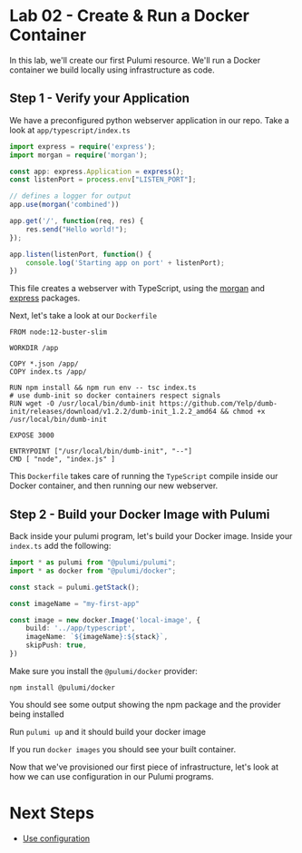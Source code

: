 # Lab 02 - Create & Run a Docker Container

In this lab, we'll create our first Pulumi resource. We'll run a Docker container we build locally using infrastructure as code.

## Step 1 - Verify your Application

We have a preconfigured python webserver application in our repo. Take a look at `app/typescript/index.ts`

```typescript
import express = require('express');
import morgan = require('morgan');

const app: express.Application = express();
const listenPort = process.env["LISTEN_PORT"];

// defines a logger for output
app.use(morgan('combined'))

app.get('/', function(req, res) {
    res.send("Hello world!");
});

app.listen(listenPort, function() {
    console.log('Starting app on port' + listenPort);
})
```

This file creates a webserver with TypeScript, using the [morgan](https://www.npmjs.com/package/morgan) and [express](https://www.npmjs.com/package/express) packages.

Next, let's take a look at our `Dockerfile`

```
FROM node:12-buster-slim

WORKDIR /app

COPY *.json /app/
COPY index.ts /app/

RUN npm install && npm run env -- tsc index.ts
# use dumb-init so docker containers respect signals
RUN wget -O /usr/local/bin/dumb-init https://github.com/Yelp/dumb-init/releases/download/v1.2.2/dumb-init_1.2.2_amd64 && chmod +x /usr/local/bin/dumb-init

EXPOSE 3000

ENTRYPOINT ["/usr/local/bin/dumb-init", "--"]
CMD [ "node", "index.js" ]
```

This `Dockerfile` takes care of running the `TypeScript` compile inside our Docker container, and then running our new webserver.

## Step 2 - Build your Docker Image with Pulumi

Back inside your pulumi program, let's build your Docker image. Inside your `index.ts` add the following:


```typescript                                                                                                                                                               
import * as pulumi from "@pulumi/pulumi";
import * as docker from "@pulumi/docker";

const stack = pulumi.getStack();

const imageName = "my-first-app"

const image = new docker.Image('local-image', {
    build: '../app/typescript',
    imageName: `${imageName}:${stack}`,
    skipPush: true,
})
```

Make sure you install the `@pulumi/docker` provider:

```
npm install @pulumi/docker
```

You should see some output showing the npm package and the provider being installed

Run `pulumi up` and it should build your docker image

If you run `docker images` you should see your built container.

Now that we've provisioned our first piece of infrastructure, let's look at how we can use configuration in our Pulumi programs.

# Next Steps

* [Use configuration](../lab-03/README.md)
